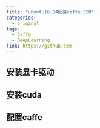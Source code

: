 ```yaml
---
title: "ubuntu16.04配置caffe SSD"
categories:
  - original
tags:
  - Caffe
  - DeepLearning
link: https://github.com
---
```


## 安装显卡驱动
## 安装cuda
## 配置caffe

